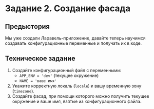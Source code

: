 # Задание 2. Создание фасада

## Предыстория

Мы уже создали Ларавель-приложение, давайте теперь научимся создавать конфигурационные переменные и получать их в коде. 

## Техническое задание

1. Создайте конфигурационный файл с переменными:
   * `APP_ENV = 'dev'` (текущее окружение)
   * `NAME = 'ваше имя'`
2. Укажите корректную локаль (`locale`) и вашу временную зону (`timezone`).
3. Создайте фасад, при помощи которого можно получить текущее окружение и ваше имя, взятые из конфигурационного файла.